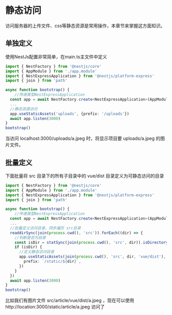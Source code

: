 # 静态访问
访问服务器的上传文件、css等静态资源是常用操作，本章节来掌握这方面知识。
## 单独定义
使用NestJs配置非常简单，在main.ts主文件中定义

```ts
import { NestFactory } from '@nestjs/core'
import { AppModule } from './app.module'
import { NestExpressApplication } from '@nestjs/platform-express'
import { join } from 'path'

async function bootstrap() {
	//传递类型NestExpressApplication
  const app = await NestFactory.create<NestExpressApplication>(AppModule)
  ...
  //静态资源访问
  app.useStaticAssets('uploads', {prefix: '/uploads'})
  await app.listen(3000)
}
bootstrap()

```
当访问 localhost:3000/uploads/a.jpeg 时，将显示项目要 uploads/a.jpeg 的图片文件。

## 批量定义
下面批量将 src 目录下的所有子目录中的 vue/dist 目录定义为可静态访问的目录

```ts 
import { NestFactory } from '@nestjs/core'
import { AppModule } from './app.module'
import { NestExpressApplication } from '@nestjs/platform-express'
import { join } from 'path'

async function bootstrap() {
	//传递类型NestExpressApplication
  const app = await NestFactory.create<NestExpressApplication>(AppModule)
  ...
  //批量定义访问目录，同步遍历 src目录
  readdirSync(join(process.cwd(), 'src')).forEach((dir) => {
    //判断是否为目录
    const isDir = statSync(join(process.cwd(), 'src', dir)).isDirectory()
    if (isDir) {
      //定义静态访问目录
      app.useStaticAssets(join(process.cwd(), 'src', dir, 'vue/dist'), {
        prefix: `/static/${dir}`,
      })
    }
  })
  await app.listen(3000)
}
bootstrap()
```
比如我们有图片文件 src/article/vue/dist/a.jpeg ，现在可以使用 http://location:3000/static/article/a.jpeg 访问了

